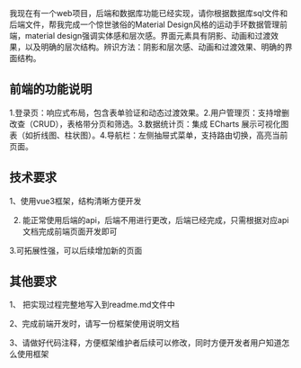 我现在有一个web项目，后端和数据库功能已经实现，请你根据数据库sql文件和后端文件，帮我完成一个惊世骇俗的Material Design风格的运动手环数据管理前端，material design强调实体感和层次感。界面元素具有阴影、动画和过渡效果，以及明确的层次结构。辨识方法：阴影和层次感、动画和过渡效果、明确的界面结构。

## 前端的功能说明

1.登录页​​：响应式布局，包含表单验证和动态过渡效果。
​2.​用户管理页​​：支持增删改查（CRUD），表格带分页和筛选。
​3.​数据统计页​​：集成 ​​ECharts​​ 展示可视化图表（如折线图、柱状图）。
​​4.导航栏​​：左侧抽屉式菜单，支持路由切换，高亮当前页面。

## 技术要求
1、使用vue3框架，结构清晰方便开发

2. 能正常使用后端的api，后端不用进行更改，后端已经完成，只需根据对应api文档完成前端页面开发即可

3.可拓展性强，可以后续增加新的页面

## 其他要求

1、 把实现过程完整地写入到readme.md文件中

2、完成前端开发时，请写一份框架使用说明文档

3、请做好代码注释，方便框架维护者后续可以修改，同时方便开发者用户知道怎么使用框架